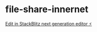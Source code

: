 # file-share-innernet

[Edit in StackBlitz next generation editor ⚡️](https://stackblitz.com/~/github.com/YYaa18/file-share-innernet)